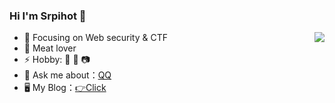 ### Hi I'm Srpihot 👋
<img align="right" src="https://github-readme-stats.vercel.app/api?username=Srpihot&show_icons=true">

- :orange_book: Focusing on Web security & CTF
- :meat_on_bone: Meat lover
- ⚡ Hobby: 🏀 🎸 📷
- 💬 Ask me about：[QQ](http://wpa.qq.com/msgrd?v=3&uin=619443458&site=qq&menu=yes)
- 🖥 My Blog：[👉Click](http://srpihot.site)
